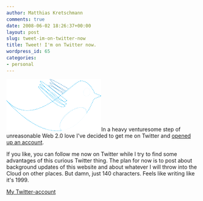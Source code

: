 ```yaml
---
author: Matthias Kretschmann
comments: true
date: 2008-06-02 18:26:37+00:00
layout: post
slug: tweet-im-on-twitter-now
title: Tweet! I'm on Twitter now.
wordpress_id: 65
categories:
- personal
---
```


![Twitter](/media/twitter.png)In a heavy venturesome step of unreasonable Web 2.0 love I've decided to get me on Twitter and [opened up an account](https://twitter.com/kremalicious).

If you like, you can follow me now on Twitter while I try to find some advantages of this curious Twitter thing. The plan for now is to post about background updates of this website and about whatever I will throw into the Cloud on other places. But damn, just 140 characters. Feels like writing like it's 1999.

[My Twitter-account](https://twitter.com/kremalicious)
